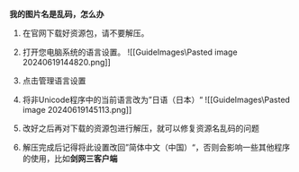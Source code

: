 **我的图片名是乱码，怎么办**
1. 在官网下载好资源包，请不要解压。
2. 打开您电脑系统的语言设置。
 ![[GuideImages\Pasted image 20240619144820.png]]
 
3. 点击管理语言设置
4. 将非Unicode程序中的当前语言改为”日语（日本）“
![[GuideImages\Pasted image 20240619145113.png]]
5. 改好之后再对下载的资源包进行解压，就可以修复资源名乱码的问题
6. 解压完成后记得将此设置改回”简体中文（中国）“，否则会影响一些其他程序的使用，比如**剑网三客户端**